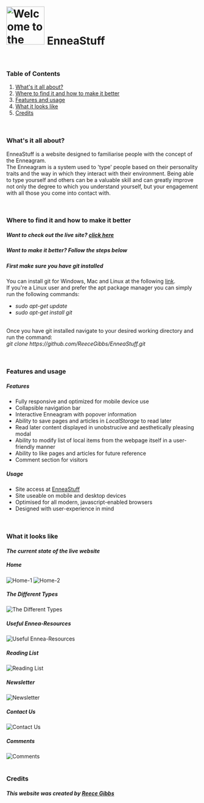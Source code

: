 <h1><span><img src="./images/enneagram.png" alt="Welcome to the Enneagram" width="100px" height="100px"></span> EnneaStuff</h1>
<br>
<div>
  <h3>Table of Contents</h3>
  <ol>
    <li><a href="#about">What's it all about?</a></li>
    <li><a href="#contribute">Where to find it and how to make it better</a></li>
    <li><a href="#features">Features and usage</a></li>
    <li><a href="#demo">What it looks like</a></li>
    <li><a href="#credits">Credits</a></li>
  </ol>
</div>
<br>
<div id="about">
  <h3>What's it all about?</h3>
  <p>
    EnneaStuff is a website designed to familiarise people with the concept of the Enneagram.<br>
    The Enneagram is a system used to 'type' people based on their personality traits and the way in which they interact with their environment.
    Being able to type yourself and others can be a valuable skill and can greatly improve not only the degree to which you understand yourself,
    but your engagement with all those you come into contact with.
  </p>
</div>
<br>
<div id="contribute">
  <h3>Where to find it and how to make it better</h3>
  <h5>Want to check out the live site? <a href="https://reecegibbs.github.io/EnneaStuff">click here</a></h5>
  <h5>Want to make it better? Follow the steps below</h5>
  <h5><i>First make sure you have git installed</i></h5>
      <p>
        You can install git for Windows, Mac and Linux at the following <a href="https://git-scm.com/downloads">link</a>.<br>
        If you're a Linux user and prefer the apt package manager you can simply run the following commands:
          <ul>
            <li><i>sudo apt-get update</i></li>
            <li><i>sudo apt-get install git</i></li>
          </ul>
        <br>
        Once you have git installed navigate to your desired working directory and run the command:<br>
        <i>git clone https://github.com/ReeceGibbs/EnneaStuff.git</i>
      </p>
</div>
<br>
<div id="features">
  <h3>Features and usage</h3>
  <h5>Features</h5>
  <ul>
    <li>Fully responsive and optimized for mobile device use</li>
    <li>Collapsible navigation bar</li>
    <li>Interactive Enneagram with popover information</li>
    <li>Ability to save pages and articles in <i>LocalStorage</i> to read later</li>
    <li>Read later content displayed in unobstrucive and aesthetically pleasing modal</li>
    <li>Ability to modify list of local items from the webpage itself in a user-friendly manner</li>
    <li>Ability to like pages and articles for future reference</li>
    <li>Comment section for visitors</li>
  </ul>
  <h5>Usage</h5>
  <ul>
    <li>Site access at <a href="https://reecegibbs.github.io/EnneaStuff">EnneaStuff</a></li>
    <li>Site useable on mobile and desktop devices</li>
    <li>Optimised for all modern, javascript-enabled browsers</li>
    <li>Designed with user-experience in mind</li>
  </ul>
</div>
<br>
<div id="demo">
  <h3>What it looks like</h3>
  <h4><i>The current state of the live website</i></h4>
  <h5>Home</h5>
  <img src="./images/Home-1.png" alt="Home-1">
  <img src="./images/Home-2.png" alt="Home-2">
  <h5>The Different Types</h5>
  <img src="./images/TheDifferentTypes.png" alt="The Different Types">
  <h5>Useful Ennea-Resources</h5>
  <img src="./images/UsefulResources.png" alt="Useful Ennea-Resources">
  <h5>Reading List</h5>
  <img src="./images/ReadingList.png" alt="Reading List">
  <h5>Newsletter</h5>
  <img src="./images/Newsletter.png" alt="Newsletter">
  <h5>Contact Us</h5>
  <img src="./images/ContactUs.png" alt="Contact Us">
  <h5>Comments</h5>
  <img src="./images/Comments.png" alt="Comments">
</div>
<br>
<div id="credits">
  <h3>Credits</h3>
  <h5>This website was created by <a href="https://github.com/ReeceGibbs">Reece Gibbs</a></h5>
</div>
